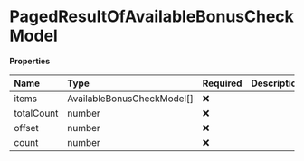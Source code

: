 # PagedResultOfAvailableBonusCheckModel

**Properties**

| Name       | Type                       | Required | Description |
| :--------- | :------------------------- | :------- | :---------- |
| items      | AvailableBonusCheckModel[] | ❌       |             |
| totalCount | number                     | ❌       |             |
| offset     | number                     | ❌       |             |
| count      | number                     | ❌       |             |

<!-- This file was generated by liblab | https://liblab.com/ -->
